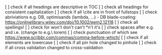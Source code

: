 
[ ] check if all headings are descriptive in TOC 
[ ] check all headings for consistent capitalization
[ ] check if all \cite are in front of fullstops
[ ] check abriviations e.g. DB, optimisands (lambda, ...)
    - DB blade-coating: https://onlinelibrary.wiley.com/doi/10.1002/eem2.12118
[ ] check all spellings!
[ ] check for won't don't can't \*n't it's 
[ ] check spaces after e.g. and i.e.  (change to e.g.\ lorem)
[ ] check punctuation of which see https://www.scribbr.com/commas/comma-before-which/
[ ] check if all elements are lowercase
[ ] check if all pin hole changed to pinhole
[ ] check if all cross validaiton changed to cross-validation


